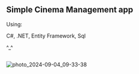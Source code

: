 ## Simple Cinema Management app

Using: 

C#, .NET, Entity Framework, Sql


^_^ 
## 
![photo_2024-09-04_09-33-38](https://github.com/user-attachments/assets/3fbd2cea-1645-4de5-8f8b-3f409472e583)

